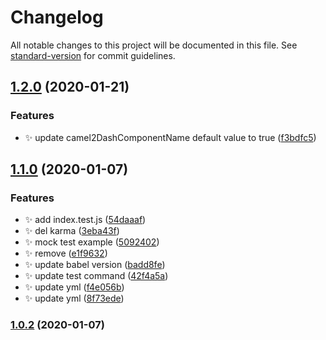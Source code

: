 # Changelog

All notable changes to this project will be documented in this file. See [standard-version](https://github.com/conventional-changelog/standard-version) for commit guidelines.

## [1.2.0](https://github.com/SoldierAb/babel-plugin-kimport/compare/v1.1.0...v1.2.0) (2020-01-21)


### Features

* ✨ update camel2DashComponentName default value to true ([f3bdfc5](https://github.com/SoldierAb/babel-plugin-kimport/commit/f3bdfc51c137daa19d84f8773b0d49bd854d1eda))

## [1.1.0](https://github.com/SoldierAb/babel-plugin-kimport/compare/v1.0.2...v1.1.0) (2020-01-07)


### Features

* ✨ add index.test.js ([54daaaf](https://github.com/SoldierAb/babel-plugin-kimport/commit/54daaaf29c29e74bf8839176dd23b6a1aacb4395))
* ✨ del karma ([3eba43f](https://github.com/SoldierAb/babel-plugin-kimport/commit/3eba43f8d3a917b06935c9cc24ad30c8d8052695))
* ✨ mock test example ([5092402](https://github.com/SoldierAb/babel-plugin-kimport/commit/5092402f45a42de7dc854ce1825d9a7591a60495))
* ✨ remove ([e1f9632](https://github.com/SoldierAb/babel-plugin-kimport/commit/e1f9632242a62ff9c249f46842cd19cf93eda3d6))
* ✨ update babel version ([badd8fe](https://github.com/SoldierAb/babel-plugin-kimport/commit/badd8fe082688b849ccf4329ad977a0f64bafe14))
* ✨ update test command ([42f4a5a](https://github.com/SoldierAb/babel-plugin-kimport/commit/42f4a5a0ed988d8d1884920c050e5f2d3ca58384))
* ✨ update yml ([f4e056b](https://github.com/SoldierAb/babel-plugin-kimport/commit/f4e056bd5d3796d75c773e2ab29e7913136b04fd))
* ✨ update yml ([8f73ede](https://github.com/SoldierAb/babel-plugin-kimport/commit/8f73edeb675f1cbded38e926998b7def0cc9a726))

### [1.0.2](https://github.com/SoldierAb/babel-plugin-kimport/compare/v1.0.1...v1.0.2) (2020-01-07)
